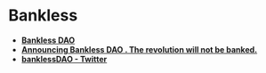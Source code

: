 # Bankless

- **[Bankless DAO](https://www.bankless.community/)**
- **[Announcing Bankless DAO . The revolution will not be banked.](https://medium.com/bankless-dao/announcing-bankless-dao-133220f5efd8)**
- **[banklessDAO - Twitter](https://twitter.com/banklessdao)**